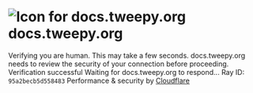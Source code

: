 # ![Icon for docs.tweepy.org](https://docs.tweepy.org/favicon.ico)docs.tweepy.org
Verifying you are human. This may take a few seconds.
docs.tweepy.org needs to review the security of your connection before proceeding.
Verification successful
Waiting for docs.tweepy.org to respond...
Ray ID: `95a2becb5d558483`
Performance & security by [Cloudflare](https://www.cloudflare.com?utm_source=challenge&utm_campaign=m)
